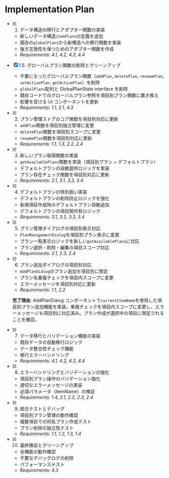 # Implementation Plan

- [x] 1. データ構造の移行とアダプター関数の実装

  - 新しいデータ構造`itemPlans`の定義を追加
  - 既存の`globalPlans`から新構造への移行関数を実装
  - 後方互換性を保つためのアダプター関数を作成
  - _Requirements: 4.1, 4.2, 4.3, 4.4_

- [x] 1.5. グローバルプラン関数の削除とクリーンアップ

  - 不要になったグローバルプラン関数（`addPlan`, `deletePlan`, `renamePlan`, `setActivePlan`, `getActivePlan`）を削除
  - `globalPlans`配列と GlobalPlanState interface を削除
  - 既存コードでのグローバルプラン参照を項目別プラン関数に置き換え
  - 影響を受ける UI コンポーネントを更新
  - _Requirements: 1.1, 2.1, 4.3_

- [x] 2. プラン管理ストアのコア関数を項目別対応に更新

  - `addPlan`関数を項目別独立管理に変更
  - `deletePlan`関数を項目別スコープに変更
  - `renamePlan`関数を項目別対応に更新
  - _Requirements: 1.1, 1.3, 2.2, 2.4_

- [x] 3. 新しいプラン取得関数の実装

  - `getAvailablePlans`関数を実装（項目別プラン + デフォルトプラン）
  - デフォルトプランの自動提供ロジックを実装
  - プラン存在チェック関数を項目別対応に更新
  - _Requirements: 2.1, 3.1, 3.3, 3.4_

- [x] 4. デフォルトプランの特別扱い実装

  - デフォルトプランの削除防止ロジックを強化
  - 新規項目作成時のデフォルトプラン自動追加
  - デフォルトプランの項目間共有ロジック
  - _Requirements: 3.1, 3.2, 3.3, 3.4_

- [x] 5. プラン管理ダイアログの項目別表示対応

  - `PlanManagementDialog`を項目別プラン表示に変更
  - プラン一覧表示ロジックを新しい`getAvailablePlans`に対応
  - プラン選択・削除・編集の項目スコープ対応
  - _Requirements: 2.1, 2.3, 2.4_

- [x] 6. プラン追加ダイアログの項目別対応

  - `AddPlanDialog`のプラン追加を項目別に限定
  - プラン名重複チェックを項目内スコープに変更
  - エラーメッセージを項目別対応に更新
  - _Requirements: 1.1, 2.2_

  **完了理由**: AddPlanDialog コンポーネントで`currentItemName`を使用した項目別プラン追加機能を実装。重複チェックを項目内スコープに変更し、エラーメッセージも項目別に対応済み。プラン作成が選択中の項目に限定されることを確認。

- [x] 7. データ移行とバリデーション機能の実装

  - 既存データの自動移行ロジック
  - データ整合性チェック機能
  - 移行エラーハンドリング
  - _Requirements: 4.1, 4.2, 4.3, 4.4_

- [x] 8. エラーハンドリングとバリデーションの強化

  - 項目別プラン操作のバリデーション強化
  - 適切なエラーメッセージの実装
  - 必須パラメータ（itemName）の検証
  - _Requirements: 1.4, 2.1, 2.2, 2.3, 2.4_

- [x] 9. 統合テストとデバッグ

  - 項目別プラン管理の動作確認
  - 複数項目での同名プラン作成テスト
  - プラン削除の独立性テスト
  - _Requirements: 1.1, 1.2, 1.3, 1.4_

- [x] 10. 最終検証とクリーンアップ

  - 全機能の動作確認
  - 不要なデバッグログの削除
  - パフォーマンステスト
  - _Requirements: 4.3_
